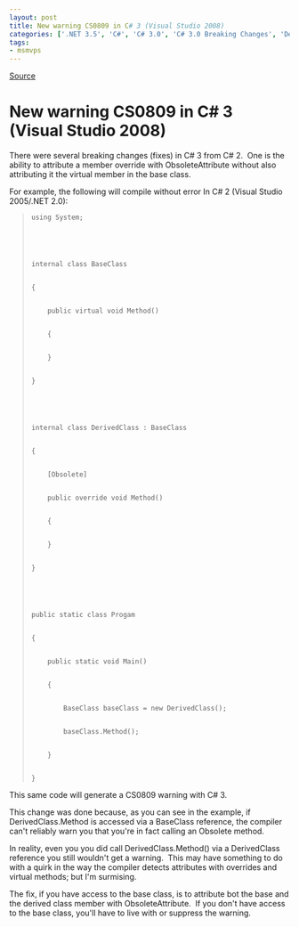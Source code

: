 ```yaml
---
layout: post
title: New warning CS0809 in C# 3 (Visual Studio 2008)
categories: ['.NET 3.5', 'C#', 'C# 3.0', 'C# 3.0 Breaking Changes', 'Design/Coding Guidance', 'Visual Studio 2008']
tags:
- msmvps
---
```

[Source](http://blogs.msmvps.com/peterritchie/2007/11/26/new-warning-cs0809-in-c-3-visual-studio-2008/ "Permalink to New warning CS0809 in C# 3 (Visual Studio 2008)")

# New warning CS0809 in C# 3 (Visual Studio 2008)

There were several breaking changes (fixes) in C# 3 from C# 2.  One is the ability to attribute a member override with ObsoleteAttribute without also attributing it the virtual member in the base class.

For example, the following will compile without error In C# 2 (Visual Studio 2005/.NET 2.0):

  

>   

>     
>     
>     using System;
>     
>     
>      
>     
>     
>     internal class BaseClass
>     
>     
>     {
>     
>     
>         public virtual void Method()
>     
>     
>         {
>     
>     
>         }
>     
>     
>     }
>     
>     
>      
>     
>     
>     internal class DerivedClass : BaseClass
>     
>     
>     {
>     
>     
>         [Obsolete]
>     
>     
>         public override void Method()
>     
>     
>         {
>     
>     
>         }
>     
>     
>     }
>     
>     
>      
>     
>     
>     public static class Progam
>     
>     
>     {
>     
>     
>         public static void Main()
>     
>     
>         {
>     
>     
>             BaseClass baseClass = new DerivedClass();
>     
>     
>             baseClass.Method();
>     
>     
>         }
>     
>     
>     }

This same code will generate a CS0809 warning with C# 3.

This change was done because, as you can see in the example, if DerivedClass.Method is accessed via a BaseClass reference, the compiler can't reliably warn you that you're in fact calling an Obsolete method.

In reality, even you you did call DerivedClass.Method() via a DerivedClass reference you still wouldn't get a warning.  This may have something to do with a quirk in the way the compiler detects attributes with overrides and virtual methods; but I'm surmising.

The fix, if you have access to the base class, is to attribute bot the base and the derived class member with ObsoleteAttribute.  If you don't have access to the base class, you'll have to live with or suppress the warning.  

